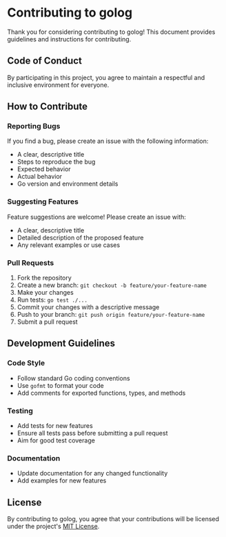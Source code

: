 # Contributing to golog

Thank you for considering contributing to golog! This document provides guidelines and instructions for contributing.

## Code of Conduct

By participating in this project, you agree to maintain a respectful and inclusive environment for everyone.

## How to Contribute

### Reporting Bugs

If you find a bug, please create an issue with the following information:

- A clear, descriptive title
- Steps to reproduce the bug
- Expected behavior
- Actual behavior
- Go version and environment details

### Suggesting Features

Feature suggestions are welcome! Please create an issue with:

- A clear, descriptive title
- Detailed description of the proposed feature
- Any relevant examples or use cases

### Pull Requests

1. Fork the repository
2. Create a new branch: `git checkout -b feature/your-feature-name`
3. Make your changes
4. Run tests: `go test ./...`
5. Commit your changes with a descriptive message
6. Push to your branch: `git push origin feature/your-feature-name`
7. Submit a pull request

## Development Guidelines

### Code Style

- Follow standard Go coding conventions
- Use `gofmt` to format your code
- Add comments for exported functions, types, and methods

### Testing

- Add tests for new features
- Ensure all tests pass before submitting a pull request
- Aim for good test coverage

### Documentation

- Update documentation for any changed functionality
- Add examples for new features

## License

By contributing to golog, you agree that your contributions will be licensed under the project's [MIT License](LICENSE).